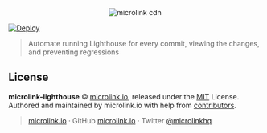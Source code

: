 <div align="center">
  <img src="https://cdn.microlink.io/logo/banner.png" alt="microlink cdn">
</div>

[![Deploy](https://www.herokucdn.com/deploy/button.svg)](https://heroku.com/deploy)

> Automate running Lighthouse for every commit, viewing the changes, and preventing regressions

## License

**microlink-lighthouse** © [microlink.io](https://microlink.io), released under the [MIT](https://github.com/microlinkhq/microlink-lighthouse/blob/master/LICENSE.md) License.<br>
Authored and maintained by microlink.io with help from [contributors](https://github.com/microlinkhq/queue/contributors).

> [microlink.io](https://microlink.io) · GitHub [microlink.io](https://github.com/microlinkhq) · Twitter [@microlinkhq](https://twitter.com/microlinkhq)
